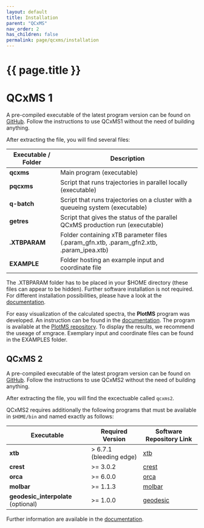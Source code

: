 ```yaml
---
layout: default
title: Installation
parent: "QCxMS"
nav_order: 2
has_children: false
permalink: page/qcxms/installation
---
```


# {{ page.title }}

# QCxMS 1

A pre-compiled executable of the latest program version can be found on [GitHub](https://github.com/grimme-lab/QCxMS/releases/tag/latest). Follow the instructions to use QCxMS1 without the need of building anything.

After extracting the file, you will find several files:

| Executable / Folder    | Description |
|------------------------|-------------|
| **qcxms**             | Main program (executable) |
| **pqcxms**            | Script that runs trajectories in parallel locally (executable) |
| **q-batch**           | Script that runs trajectories on a cluster with a queueing system (executable) |
| **getres**            | Script that gives the status of the parallel QCxMS production run (executable) |
| **.XTBPARAM**         | Folder containing xTB parameter files (.param_gfn.xtb, .param_gfn2.xtb, .param_ipea.xtb) |
| **EXAMPLE**           | Folder hosting an example input and coordinate file |

The .XTBPARAM folder has to be placed in your $HOME directory (these files can appear to be hidden).
Further software installation is not required.
For different installation possibilities, please have a look at the [documentation](https://xtb-docs.readthedocs.io/en/latest/qcxms_doc/qcxms_setup.html#).

For easy visualization of the calculated spectra, the **PlotMS** program was developed. An instruction can be found in the [documentation](https://xtb-docs.readthedocs.io/en/latest/qcxms_doc/qcxms_plot.html).
The program is available at the [PlotMS repository](https://github.com/qcxms/PlotMS).
To display the results, we recommend the useage of xmgrace. Exemplary input and coordinate files can be found in the EXAMPLES folder.

## QCxMS 2

A pre-compiled executable of the latest program version can be found on [GitHub](https://github.com/grimme-lab/QCxMS2/releases/tag/latest). Follow the instructions to use QCxMS2 without the need of building anything.

After extracting the file, you will find the excectuable called `qcxms2`.

QCxMS2 requires additionally the following programs that must be available in `$HOME/bin` and named exactly as follows:

| Executable              | Required Version         | Software Repository Link |
|-------------------------|-------------------------|--------------------------|
| **xtb**                | > 6.7.1 (bleeding edge)  | [xtb](https://github.com/grimme-lab/xtb) |
| **crest**              | >= 3.0.2                 | [crest](https://github.com/grimme-lab/crest) |
| **orca**               | >= 6.0.0                 | [orca](https://orcaforum.kofo.mpg.de/) |
| **molbar**             | >= 1.1.3                 | [molbar](https://github.com/qcscine/molbar) |
| **geodesic_interpolate** (optional) | >= 1.0.0 | [geodesic](https://github.com/geodesic-interpolate) |

Further information are available in the [documentation](https://xtb-docs.readthedocs.io/en/latest/qcxms2_doc/qcxms2_setup.html).

